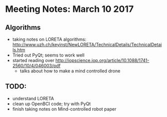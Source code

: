 # Meeting Notes: March 10 2017
## Algorithms
* taking notes on LORETA algorithms: http://www.uzh.ch/keyinst/NewLORETA/TechnicalDetails/TechnicalDetails.htm
* Tried out PyQt; seems to work well
* started reading over http://iopscience.iop.org/article/10.1088/1741-2560/10/4/046003/pdf
    * talks about how to make a mind controlled drone
## TODO:
* understand LORETA
* clean up OpenBCI code; try with PyQt
* finish taking notes on Mind-controlled robot paper
